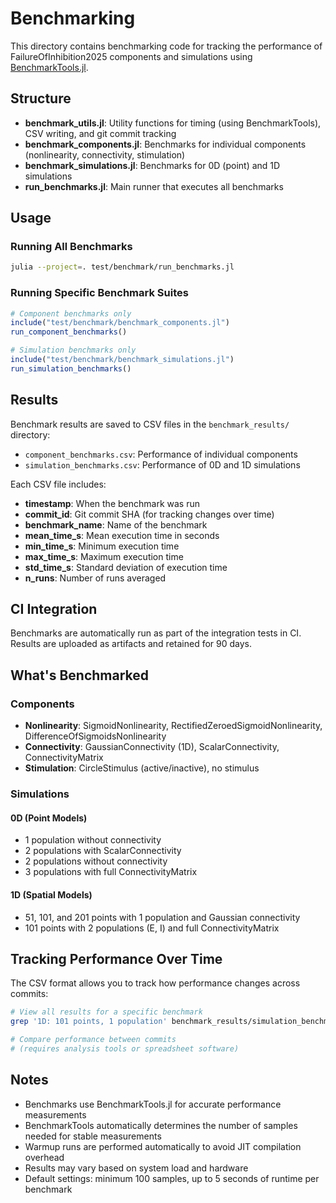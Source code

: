 # Benchmarking

This directory contains benchmarking code for tracking the performance of FailureOfInhibition2025 components and simulations using [BenchmarkTools.jl](https://github.com/JuliaCI/BenchmarkTools.jl).

## Structure

- **benchmark_utils.jl**: Utility functions for timing (using BenchmarkTools), CSV writing, and git commit tracking
- **benchmark_components.jl**: Benchmarks for individual components (nonlinearity, connectivity, stimulation)
- **benchmark_simulations.jl**: Benchmarks for 0D (point) and 1D simulations
- **run_benchmarks.jl**: Main runner that executes all benchmarks

## Usage

### Running All Benchmarks

```bash
julia --project=. test/benchmark/run_benchmarks.jl
```

### Running Specific Benchmark Suites

```julia
# Component benchmarks only
include("test/benchmark/benchmark_components.jl")
run_component_benchmarks()

# Simulation benchmarks only
include("test/benchmark/benchmark_simulations.jl")
run_simulation_benchmarks()
```

## Results

Benchmark results are saved to CSV files in the `benchmark_results/` directory:

- `component_benchmarks.csv`: Performance of individual components
- `simulation_benchmarks.csv`: Performance of 0D and 1D simulations

Each CSV file includes:
- **timestamp**: When the benchmark was run
- **commit_id**: Git commit SHA (for tracking changes over time)
- **benchmark_name**: Name of the benchmark
- **mean_time_s**: Mean execution time in seconds
- **min_time_s**: Minimum execution time
- **max_time_s**: Maximum execution time
- **std_time_s**: Standard deviation of execution time
- **n_runs**: Number of runs averaged

## CI Integration

Benchmarks are automatically run as part of the integration tests in CI. Results are uploaded as artifacts and retained for 90 days.

## What's Benchmarked

### Components

- **Nonlinearity**: SigmoidNonlinearity, RectifiedZeroedSigmoidNonlinearity, DifferenceOfSigmoidsNonlinearity
- **Connectivity**: GaussianConnectivity (1D), ScalarConnectivity, ConnectivityMatrix
- **Stimulation**: CircleStimulus (active/inactive), no stimulus

### Simulations

#### 0D (Point Models)
- 1 population without connectivity
- 2 populations with ScalarConnectivity
- 2 populations without connectivity
- 3 populations with full ConnectivityMatrix

#### 1D (Spatial Models)
- 51, 101, and 201 points with 1 population and Gaussian connectivity
- 101 points with 2 populations (E, I) and full ConnectivityMatrix

## Tracking Performance Over Time

The CSV format allows you to track how performance changes across commits:

```bash
# View all results for a specific benchmark
grep '1D: 101 points, 1 population' benchmark_results/simulation_benchmarks.csv

# Compare performance between commits
# (requires analysis tools or spreadsheet software)
```

## Notes

- Benchmarks use BenchmarkTools.jl for accurate performance measurements
- BenchmarkTools automatically determines the number of samples needed for stable measurements
- Warmup runs are performed automatically to avoid JIT compilation overhead
- Results may vary based on system load and hardware
- Default settings: minimum 100 samples, up to 5 seconds of runtime per benchmark
